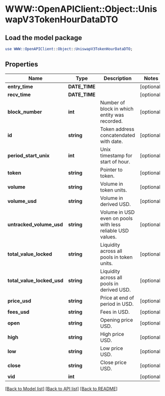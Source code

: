 # WWW::OpenAPIClient::Object::UniswapV3TokenHourDataDTO

## Load the model package
```perl
use WWW::OpenAPIClient::Object::UniswapV3TokenHourDataDTO;
```

## Properties
Name | Type | Description | Notes
------------ | ------------- | ------------- | -------------
**entry_time** | **DATE_TIME** |  | [optional] 
**recv_time** | **DATE_TIME** |  | [optional] 
**block_number** | **int** | Number of block in which entity was recorded. | [optional] 
**id** | **string** | Token address concatendated with date. | [optional] 
**period_start_unix** | **int** | Unix timestamp for start of hour. | [optional] 
**token** | **string** | Pointer to token. | [optional] 
**volume** | **string** | Volume in token units. | [optional] 
**volume_usd** | **string** | Volume in derived USD. | [optional] 
**untracked_volume_usd** | **string** | Volume in USD even on pools with less reliable USD values. | [optional] 
**total_value_locked** | **string** | Liquidity across all pools in token units. | [optional] 
**total_value_locked_usd** | **string** | Liquidity across all pools in derived USD. | [optional] 
**price_usd** | **string** | Price at end of period in USD. | [optional] 
**fees_usd** | **string** | Fees in USD. | [optional] 
**open** | **string** | Opening price USD. | [optional] 
**high** | **string** | High price USD. | [optional] 
**low** | **string** | Low price USD. | [optional] 
**close** | **string** | Close price USD. | [optional] 
**vid** | **int** |  | [optional] 

[[Back to Model list]](../README.md#documentation-for-models) [[Back to API list]](../README.md#documentation-for-api-endpoints) [[Back to README]](../README.md)


